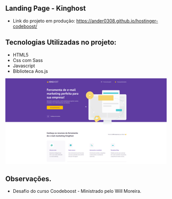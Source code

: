 ## Landing Page - Kinghost

- Link do projeto em produção: https://ander0308.github.io/hostinger-codeboost/

## Tecnologias Utilizadas no projeto:
- HTML5
- Css com Sass
- Javascript
- Biblioteca Aos.js

<p align="center">
  <img src="print-host.png">
</p>

## Observações.
- Desafio do curso Coodeboost - Ministrado pelo Will Moreira.
